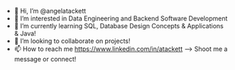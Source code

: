 - 👋 Hi, I’m @angelatackett
- 👀 I’m interested in Data Engineering and Backend Software Development
- 🌱 I’m currently learning SQL, Database Design Concepts & Applications & Java!
- 💞️ I’m looking to collaborate on projects!
- 📫 How to reach me https://www.linkedin.com/in/atackett --> Shoot me a message or connect!

<!---
angelatackett/angelatackett is a ✨ special ✨ repository because its `README.md` (this file) appears on your GitHub profile.
You can click the Preview link to take a look at your changes.
--->
